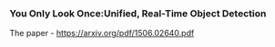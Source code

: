 ### You Only Look Once:Unified, Real-Time Object Detection

The paper - https://arxiv.org/pdf/1506.02640.pdf
